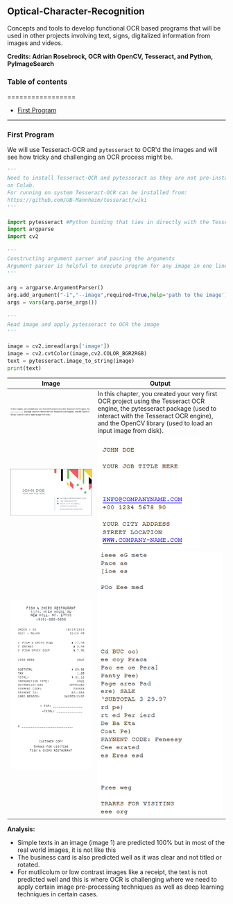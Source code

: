 ## Optical-Character-Recognition
Concepts and tools to develop functional OCR based programs that will be used in other projects involving text, signs, digitalized information from images and videos.

**Credits: Adrian Rosebrock, OCR with OpenCV, Tesseract, and Python, PyImageSearch**

### Table of contents
=================

<!--ts-->
   * [First Program](#first-program)
<!--te-->

---------------------------------------------------------------------------------------------------------------------------------------------------------------------

### First Program

We will use Tesseract-OCR and ```pytesseract``` to OCR'd the images and will see how tricky and challenging an OCR process might be.

```python
'''
Need to install Tesseract-OCR and pytesseract as they are not pre-installed
on Colab.
For running on system Tesseract-OCR can be installed from:
https://github.com/UB-Mannheim/tesseract/wiki
'''

import pytesseract #Python binding that ties in directly with the Tesseract OCR application running on your system.
import argparse
import cv2

'''
Constructing argument parser and pasring the arguments
Argument parser is helpful to execute program for any image in one line rather than importing all images in our program
'''

arg = argparse.ArgumentParser()
arg.add_argument("-i","--image",required=True,help='path to the image')
args = vars(arg.parse_args())

'''
Read image and apply pytesseract to OCR the image
'''

image = cv2.imread(args['image'])
image = cv2.cvtColor(image,cv2.COLOR_BGR2RGB)
text = pytesseract.image_to_string(image)
print(text)
```

Image | Output  |
| ------------- | ------------- |
| ![](https://github.com/worklifesg/Optical-Character-Recognition/blob/main/images/text.PNG) | In this chapter, you created your very first OCR project using the Tesseract OCR engine, the pytesseract package (used to interact with the Tesseract OCR engine), and the OpenCV library (used to load an input image from disk). |
| ![](https://github.com/worklifesg/Optical-Character-Recognition/blob/main/images/business2.jpg) | ![](https://github.com/worklifesg/Optical-Character-Recognition/blob/main/images/business2_ocrd.PNG) |
| ![](https://github.com/worklifesg/Optical-Character-Recognition/blob/main/images/whole_foods1.png) | ![](https://github.com/worklifesg/Optical-Character-Recognition/blob/main/images/whole_foods1_ocrd.PNG) |

**Analysis:**
* Simple texts in an image (image 1) are predicted 100% but in most of the real world images, it is not like this
* The business card is also predicted well as it was clear and not titled or rotated.
* For mutlicolum or low contrast images like a receipt, the text is not predicted well and this is where OCR is challenging where we need to apply certain image pre-processing techniques as well as deep learning techniques in certain cases.
